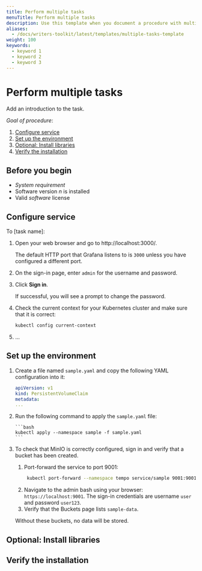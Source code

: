 ```yaml
---
title: Perform multiple tasks
menuTitle: Perform multiple tasks
description: Use this template when you document a procedure with multiple task topics.
aliases:
  - /docs/writers-toolkit/latest/templates/multiple-tasks-template
weight: 100
keywords:
  - keyword 1
  - keyword 2
  - keyword 3
---
```

<!-- For more information about how to populate front matter, see [Topic front matter]({{< relref "../../front-matter/" >}}). -->

# Perform multiple tasks

<!-- The task title is required. The task title succinctly describes the goal to accomplish, as the result of following the instructions. The task title contains a verb and an object. For example: Create a dashboard -->

Add an introduction to the task.
 
<!-- The introduction is required. Add an introduction to describe what the task is and why it’s important to the user. What is the goal the user accomplishes with this task and in what context would it be used? 

Use this template for procedures that contain a series of related tasks. If you only have one task, start from the [task-template.md](https://github.com/grafana/writers-toolkit/blob/main/docs/static/templates/task-template.md) file instead.

This section of a task topic can include conceptual material. However, limit conceptual information to only the tasks at hand.

If you write a long introduction, consider creating a concept topic. Next, write a shorter form of that concept in the task introduction, and link to the longer concept topic for more information.

Some procedures, such as configuring a data source, have more than one task to accomplish a goal. Summarize the overall procedures in the introduction using a numbered list. In the following example, each step matches a task section heading.
Replace any text in _italics_ with content for your procedure.
-->

_Goal of procedure_:

1. [Configure service](#configure-service)
1. [Set up the environment](#set-up-the-environment)
1. [Optional: Install libraries](#optional-install-libraries)
1. [Verify the installation](#verify-the-installation)

## Before you begin

- _System requirement_
- Software version _n_ is installed
- Valid _software_ license

<!-- This section is optional. Use it to identify any prerequisite conditions (such as a specific version, license, or system requirement), permissions, any necessary decision, or tasks to complete before proceeding. Sometimes you might want to include a tip, such as **Tip:** Run the commands within a screen session.

Replace any text in _italics_ with content for your procedure and remove or add lines as needed.

Write each prerequisite as a full sentence or sentence fragment, using parallel structures. 

If you have more than one task, include all prerequisites in this section. For example, if you have a page that configures a widget and several tasks have prerequisites, list all prerequisites in the Before you begin section. This way users can have everything they need before they start performing the tasks.

If you do not need this section, delete it. 
 -->

## Configure service

<!-- Optional: Add an introductory sentence to this task. For example, summarize the purpose of this task in relation to the overall procedure.    -->

To [task name]:
<!-- 
The stem sentence introduces the steps and provides a visual cue for users who scan content, and it lets them know that the steps are about to begin.
A stem sentence begins with the word 'To' and includes the name of the task.
If you want to provide additional information about a step, add it to a separate line and indent it.

For example: To build a dashboard: -->

1. Open your web browser and go to http://localhost:3000/.

   The default HTTP port that Grafana listens to is `3000` unless you have configured a different port.
   
1. On the sign-in page, enter `admin` for the username and password.
1. Click **Sign in**.

   If successful, you will see a prompt to change the password.

1. Check the current context for your Kubernetes cluster and make sure that it is correct:

   ```bash
   kubectl config current-context
   ```

1. ...
<!-- Numbered steps provide a directive to the user; they tell the user explicitly what to do. Format steps using 1. in Markdown so they get numbered automatically.

Write steps so that they contain one action, or possibly two related actions, such as _Copy and paste a value._ or _Save and quit the program._

If a sentence does not tell the reader to do something, then it is not a step.

To add context that is directly related to a step, or to add a code block, indent it underneath the step. Doing so properly scopes the added information to the step. 
-->

## Set up the environment

<!-- This section provides an example of nested steps with code blocks. -->

1. Create a file named `sample.yaml` and copy the following YAML configuration into it:

    ```yaml
    apiVersion: v1
    kind: PersistentVolumeClaim
    metadata:
    ... 
    ```
 1. Run the following command to apply the `sample.yaml` file:
 
        ```bash
        kubectl apply --namespace sample -f sample.yaml
        ```
  1. To check that MinIO is correctly configured, sign in and verify that a bucket has been created.
  
     1.  Port-forward the service to port 9001:
         ```bash
          kubectl port-forward --namespace tempo service/sample 9001:9001
          ```
     1. Navigate to the admin bash using your browser: `https://localhost:9001`. The sign-in credentials are username `user` and password `user123`.
     1. Verify that the Buckets page lists `sample-data`.
     
     Without these buckets, no data will be stored.


## Optional: Install libraries
<!-- Optional: If a task is not required but provides additional features, you can mark that section as optional and describe when it should be completed. If this section is not needed, delete it.
-->

## Verify the installation

 <!-- 
 Optional: Use this section if you have more than one task that needs to be performed. Otherwise, delete this section. 
 
 Consider adding a verification section so users can validate the outcome of the tasks. 
 -->
